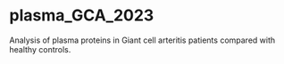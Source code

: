 # plasma_GCA_2023
Analysis of plasma proteins in Giant cell arteritis patients compared with healthy controls.
